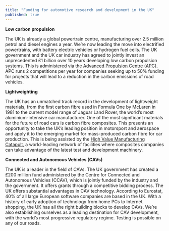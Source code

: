 ```yaml
---
title: "Funding for automotive research and development in the UK"
published: true
---
```

**Low carbon propulsion**

The UK is already a global powertrain centre, manufacturing over 2.5 million petrol and diesel engines a year. We’re now leading the move into electrified powertrains, with battery electric vehicles or hydrogen fuel cells. The UK government and the UK car industry has agreed to jointly invest an unprecedented £1 billion over 10 years developing low carbon propulsion systems. This is administered via the [Advanced Propulsion Centre (APC).](http://www.apcuk.co.uk/) APC runs 2 competitions per year for companies seeking up to 50% funding for projects that will lead to a reduction in the carbon emissions of road vehicles.



**Lightweighting**

The UK has an unmatched track record in the development of lightweight materials, from the first carbon fibre used in Formula One by McLaren in 1981 to the current model range of Jaguar Land Rover, the world’s most aluminium-intensive car manufacturer.
One of the most significant materials for the future of road cars is carbon fibre composites.  This presents an opportunity to take the UK’s leading position in motorsport and aerospace and apply it to the emerging market for mass-produced carbon fibre for car production. This is being assisted by the [High Value Manufacturing Catapult,](https://hvm.catapult.org.uk/) a world-leading network of facilities where composites companies can take advantage of the latest test and development machinery. 



**Connected and Autonomous Vehicles (CAVs)**

The UK is a leader in the field of CAVs. The UK government has created a £200 million fund administered by the Centre for Connected and Autonomous Vehicles (CCAV), which is jointly funded by the industry and the government. It offers grants through a competitive bidding process.
The UK offers substantial advantages in CAV technology. According to Eurostat, 40% of all large European software companies are based in the UK. With a history of early adoption of technology from home PCs to Internet shopping, the UK has all the right building blocks to develop CAVs. 
We’re also establishing ourselves as a leading destination for CAV development, with the world’s most progressive regulatory regime. Testing is possible on any of our roads.
